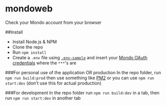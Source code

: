 # mondoweb
Check your Mondo account from your browser

##Install
- Install Node.js & NPM
- Clone the repo
- Run `npm install`
- Create a `.env` file using [`.env-sample`](https://github.com/robcalcroft/mondoweb/blob/master/.env-sample) and insert your [Mondo OAuth credentials](https://developers.getmondo.co.uk/) where the `***`'s are

###For personal use of the application OR production
In the repo folder, run `npm run build:prod` then use something like [PM2](https://github.com/Unitech/pm2) or you can use `npm run start:dev` (don't use this for actual production)

###For development
In the repo folder run `npm run build:dev` in a tab, then run `npm run start:dev` in another tab
